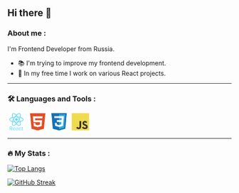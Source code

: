 ## Hi there 👋

### About me : 
I'm Frontend Developer from Russia.
- 📚 I'm trying to improve my frontend development.
- 💼 In my free time I work on various React projects.

- ---

### :hammer_and_wrench: Languages and Tools :

<div>
  <img src="https://github.com/devicons/devicon/blob/master/icons/react/react-original-wordmark.svg" title="React" alt="React" width="40" height="40"/>&nbsp;
  <img src="https://github.com/devicons/devicon/blob/master/icons/html5/html5-plain.svg" title="HTML" alt="HTML" width="40" height="40"/>&nbsp;
  <img src="https://github.com/devicons/devicon/blob/master/icons/css3/css3-original.svg" title="CSS" alt="CSS" width="40" height="40"/>&nbsp;
  <img src="https://github.com/devicons/devicon/blob/master/icons/javascript/javascript-original.svg" title="JS" alt="JS" width="40" height="40"/>&nbsp;
</div>

---

### :fire: My Stats :

[![Top Langs](https://github-readme-stats.vercel.app/api/top-langs/?username=Marin322&layout=compact&theme=vision-friendly-dark&include_all_commits=true&count_private=true&theme=github_dark_dimmed)](https://github.com/anuraghazra/github-readme-stats)
<!--[![Ashutosh's github activity graph](https://github-readme-activity-graph.vercel.app/graph?username=Marin322&theme=github)](https://github.com/ashutosh00710/github-readme-activity-graph)-->

[![GitHub Streak](http://github-readme-streak-stats.herokuapp.com?user=Marin322&theme=github-dark-dimmed&background=000000&stroke=00D1FF&ring=00D1FF&fire=00D1FF&currStreakLabel=00D1FF&card_width=1000)](https://git.io/streak-stats)

<!--
**Marin322/Marin322** is a ✨ _special_ ✨ repository because its `README.md` (this file) appears on your GitHub profile.

Here are some ideas to get you started:

- 🔭 I’m currently working on ...
- 🌱 I’m currently learning ...
- 👯 I’m looking to collaborate on ...
- 🤔 I’m looking for help with ...
- 💬 Ask me about ...
- 📫 How to reach me: ...
- 😄 Pronouns: ...
- ⚡ Fun fact: ...
-->
